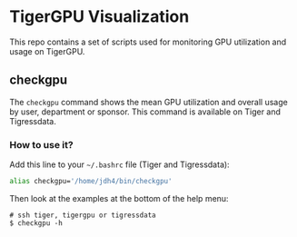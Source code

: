 # TigerGPU Visualization

This repo contains a set of scripts used for monitoring GPU utilization and usage on TigerGPU.

## checkgpu

The `checkgpu` command shows the mean GPU utilization and overall usage by user, department or sponsor. This command is available on Tiger and Tigressdata.

### How to use it?

Add this line to your `~/.bashrc` file (Tiger and Tigressdata):

```bash
alias checkgpu='/home/jdh4/bin/checkgpu'
```

Then look at the examples at the bottom of the help menu:

```
# ssh tiger, tigergpu or tigressdata
$ checkgpu -h
```
